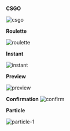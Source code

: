 **CSGO**

![csgo](https://i.imgur.com/4uohJ6j.gif)

**Roulette**

![roulette](https://i.imgur.com/2zRXrYy.gif)

**Instant**

![instant](https://i.imgur.com/pGKM4JL.gif)

**Preview**

![preview](https://i.imgur.com/1DFMezx.png)

**Confirmation**
![confirm](https://i.imgur.com/aEBwo1V.png)

**Particle**

![particle-1](https://i.imgur.com/kpLXuaq.png)
